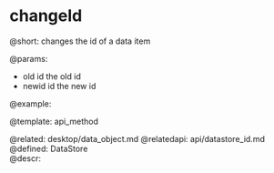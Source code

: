 changeId
=============


@short:
	changes the id of a data item

@params:
- old		id		the old id
- newid		id		the new id


@example:


@template:	api_method

@related:
	desktop/data_object.md
@relatedapi:
	api/datastore_id.md
@defined:	DataStore	
@descr:


